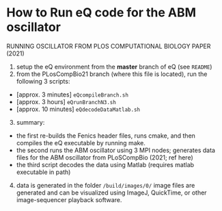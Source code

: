 # How to Run eQ code for the ABM oscillator

RUNNING OSCILLATOR FROM PLOS COMPUTATIONAL BIOLOGY PAPER (2021)

1. setup the eQ environment from the **master** branch of eQ (see `README`)
2. from the PLosCompBio21 branch (where this file is located), run the following 3 scripts:
  - [approx. 3 minutes] `eQcompileBranch.sh`
  - [approx. 3 hours] `eQrunBranchN3.sh`
  - [approx. 10 minutes] `eQdecodeDataMatlab.sh`
3. summary:
  - the first re-builds the Fenics header files, runs cmake, and then compiles the eQ executable by running make.  
  - the second runs the ABM oscillator using 3 MPI nodes; generates data files for the ABM oscillator from PLoSCompBio (2021; ref here)
  - the third script decodes the data using Matlab (requires matlab executable in path)
4. data is generated in the folder `/build/images/0/` image files are generated and can be visualized using ImageJ, QuickTime, or other image-sequencer playback software.
